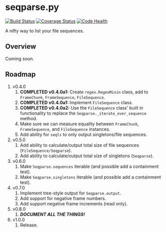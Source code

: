 # seqparse.py

[![Build Status](https://travis-ci.org/hoafaloaf/seqparse.svg?branch=master)](https://travis-ci.org/hoafaloaf/seqparse) [![Coverage Status](https://coveralls.io/repos/github/hoafaloaf/seqparse/badge.svg)](https://coveralls.io/github/hoafaloaf/seqparse) [![Code Health](https://landscape.io/github/hoafaloaf/seqparse/develop/landscape.svg?style=flat)](https://landscape.io/github/hoafaloaf/seqparse)


A nifty way to list your file sequences.

## Overview

Coming soon.

## Roadmap

1. v0.4.0
    1. **COMPLETED v0.4.0a1:** Create `regex.RegexMixin` class, add to
    `FrameChunk`, `FrameSequence`, `FileSequence`.
    1. **COMPLETED v0.4.0a1:** Implement `FileSequence` class.
    1. **COMPLETED v0.4.0a2:** Use the `FileSequence` class' built in
    functionality to replace the `Seqparse._iterate_over_sequence` method.
    1. Make sure we can measure equality between `FrameChunk`, `FrameSequence`,
    and `FileSequence` instances.
    1. Add ability for `seqls` to only output singletons/file sequences.
1. v0.5.0
    1. Add ability to calculate/output total size of file sequences
    (`FileSequence/Seqparse`).
    1. Add ability to calculate/output total size of singletons (`Seqparse`).
1. v0.6.0
    1. Make `Seqparse.sequences` iterable (and possible add a containment
    test).
    1. Make `Seqparse.singletons` iterable (and possible add a containment
    test).
1. v0.7.0
    1. Implement tree-style output for `Seqparse.output`.
    1. Add support for negative frame numbers.
    1. Add support negative frame increments (read only).
1. v0.8.0
    1. ***DOCUMENT ALL THE THINGS!***
1. v1.0.0
    1. Release.
